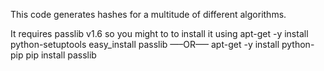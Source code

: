 This code generates hashes for a multitude of different algorithms.

It requires passlib v1.6 so you might to to install it using
apt-get -y install python-setuptools
easy\_install passlib
—–OR—–
apt-get -y install python-pip
pip install passlib